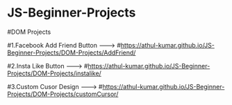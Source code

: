 # JS-Beginner-Projects

#DOM Projects

#1.Facebook Add Friend Button ---> #https://athul-kumar.github.io/JS-Beginner-Projects/DOM-Projects/AddFriend/

#2.Insta Like Button  ---> #https://athul-kumar.github.io/JS-Beginner-Projects/DOM-Projects/instalike/

#3.Custom Cusor Design  ---> #https://athul-kumar.github.io/JS-Beginner-Projects/DOM-Projects/customCursor/
